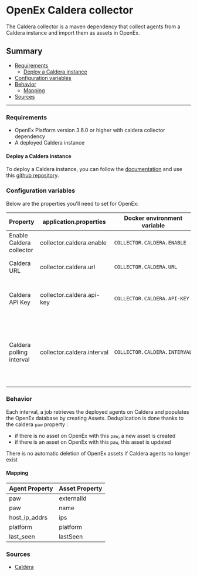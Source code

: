 # OpenEx Caldera collector

The Caldera collector is a maven dependency that collect agents from a Caldera instance and import them as assets in
OpenEx.

## Summary

- [Requirements](#requirements)
  - [Deploy a Caldera instance](#deploy-a-caldera-instance)
- [Configuration variables](#configuration-variables)
- [Behavior](#behavior)
    - [Mapping](#mapping)
- [Sources](#sources)

---

### Requirements

- OpenEx Platform version 3.6.0 or higher with caldera collector dependency
- A deployed Caldera instance

#### Deploy a Caldera instance

To deploy a Caldera instance, you can follow the [documentation](https://caldera.readthedocs.io/en/latest/) and use
this [github repository](https://github.com/mitre/caldera?tab=readme-ov-file).

### Configuration variables

Below are the properties you'll need to set for OpenEx:

| Property                 | application.properties     | Docker environment variable   | Mandatory | Description                                                                         |
|--------------------------|----------------------------|-------------------------------|-----------|-------------------------------------------------------------------------------------|
| Enable Caldera collector | collector.caldera.enable   | `COLLECTOR.CALDERA.ENABLE`    | Yes       | Enable the Caldera collector.                                                       |
| Caldera URL              | collector.caldera.url      | `COLLECTOR.CALDERA.URL`       | Yes       | The URL of the Caldera instance.                                                    |
| Caldera API Key          | collector.caldera.api-key  | `COLLECTOR.CALDERA.API-KEY`   | Yes       | The API Key for the rest API of the Caldera instance.                               |
| Caldera polling interval | collector.caldera.interval | `COLLECTOR.CALDERA.INTERVAL`  | No        | The time interval in seconds where the collect is triggered. Default is 60 seconds. |

### Behavior

Each interval, a job retrieves the deployed agents on Caldera and populates the OpenEx database by creating Assets.
Deduplication is done thanks to the caldera `paw` property :
  - if there is no asset on OpenEx with this `paw`, a new asset is created
  - if there is an asset on OpenEx with this `paw`, this asset is updated

There is no automatic deletion of OpenEx assets if Caldera agents no longer exist

#### Mapping

| Agent Property  | Asset Property |
|-----------------|----------------|
| paw             | externalId     |
| paw             | name           |
| host_ip_addrs   | ips            |
| platform        | platform       |
| last_seen       | lastSeen       |

### Sources

- [Caldera](https://caldera.mitre.org/)
